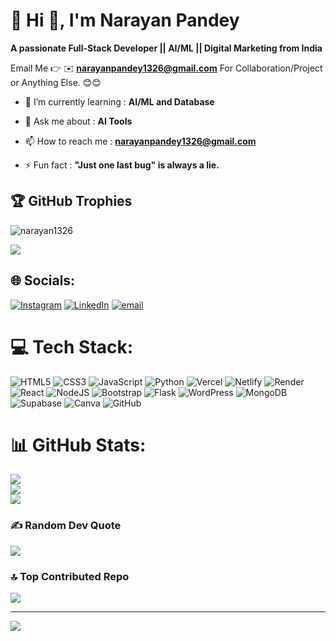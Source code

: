 <h1 align="left">💫 Hi 👋, I'm Narayan Pandey</h1>

**A passionate Full-Stack Developer || AI/ML || Digital Marketing from India**

Email Me 👉 ✉️ **narayanpandey1326@gmail.com** For Collaboration/Project or Anything Else. 😊😊

- 🌱 I’m currently learning : **AI/ML and Database**

- 💬 Ask me about : **AI Tools**
  
- 📫 How to reach me : **narayanpandey1326@gmail.com**
  
- ⚡ Fun fact : **"Just one last bug" is always a lie.**

## 🏆 GitHub Trophies
<p align="left"> <img src="https://komarev.com/ghpvc/?username=narayan1326&label=Profile%20views&color=0e75b6&style=flat" alt="narayan1326" /> </p>

![](https://github-profile-trophy.vercel.app/?username=Narayan1326&theme=default_repocard&no-frame=false&no-bg=false&margin-w=4)


## 🌐 Socials:
[![Instagram](https://img.shields.io/badge/Instagram-%23E4405F.svg?logo=Instagram&logoColor=white)](https://instagram.com/narayan.hereee) 
[![LinkedIn](https://img.shields.io/badge/LinkedIn-%230077B5.svg?logo=linkedin&logoColor=white)](https://linkedin.com/in/narayan-webdev) 
[![email](https://img.shields.io/badge/Email-D14836?logo=gmail&logoColor=white)](mailto:narayanpandey1326@gmail.com)


# 💻 Tech Stack:
![HTML5](https://img.shields.io/badge/html5-%23E34F26.svg?style=flat&logo=html5&logoColor=white) 
![CSS3](https://img.shields.io/badge/css3-%231572B6.svg?style=flat&logo=css3&logoColor=white) 
![JavaScript](https://img.shields.io/badge/javascript-%23323330.svg?style=flat&logo=javascript&logoColor=%23F7DF1E) 
![Python](https://img.shields.io/badge/python-3670A0?style=flat&logo=python&logoColor=ffdd54) 
![Vercel](https://img.shields.io/badge/vercel-%23000000.svg?style=flat&logo=vercel&logoColor=white) 
![Netlify](https://img.shields.io/badge/netlify-%23000000.svg?style=flat&logo=netlify&logoColor=#00C7B7) 
![Render](https://img.shields.io/badge/Render-%46E3B7.svg?style=flat&logo=render&logoColor=white) 
![React](https://img.shields.io/badge/react-%2320232a.svg?style=flat&logo=react&logoColor=%2361DAFB) 
![NodeJS](https://img.shields.io/badge/node.js-6DA55F?style=flat&logo=node.js&logoColor=white) 
![Bootstrap](https://img.shields.io/badge/bootstrap-%238511FA.svg?style=flat&logo=bootstrap&logoColor=white) 
![Flask](https://img.shields.io/badge/flask-%23000.svg?style=flat&logo=flask&logoColor=white) 
![WordPress](https://img.shields.io/badge/WordPress-%23117AC9.svg?style=flat&logo=WordPress&logoColor=white) 
![MongoDB](https://img.shields.io/badge/MongoDB-%234ea94b.svg?style=flat&logo=mongodb&logoColor=white) 
![Supabase](https://img.shields.io/badge/Supabase-3ECF8E?style=flat&logo=supabase&logoColor=white) 
![Canva](https://img.shields.io/badge/Canva-%2300C4CC.svg?style=flat&logo=Canva&logoColor=white) 
![GitHub](https://img.shields.io/badge/github-%23121011.svg?style=flat&logo=github&logoColor=white)

# 📊 GitHub Stats:
![](https://github-readme-stats.vercel.app/api?username=Narayan1326&theme=blue-green&hide_border=false&include_all_commits=true&count_private=false)<br/>
![](https://nirzak-streak-stats.vercel.app/?user=Narayan1326&theme=blue-green&hide_border=false)<br/>
![](https://github-readme-stats.vercel.app/api/top-langs/?username=Narayan1326&theme=blue-green&hide_border=false&include_all_commits=true&count_private=false&layout=compact)

### ✍️ Random Dev Quote
![](https://quotes-github-readme.vercel.app/api?type=horizontal&theme=radical)

### 🔝 Top Contributed Repo
![](https://github-contributor-stats.vercel.app/api?username=Narayan1326&limit=5&theme=transparent&combine_all_yearly_contributions=true)

---
[![](https://visitcount.itsvg.in/api?id=Narayan1326&icon=0&color=0)](https://visitcount.itsvg.in)

<!-- Proudly created with GPRM ( https://gprm.itsvg.in ) -->
